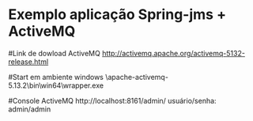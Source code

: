 # Exemplo aplicação Spring-jms + ActiveMQ


#Link de dowload ActiveMQ
http://activemq.apache.org/activemq-5132-release.html

#Start em ambiente windows
\apache-activemq-5.13.2\bin\win64\wrapper.exe

#Console ActiveMQ
http://localhost:8161/admin/
usuário/senha: admin/admin
